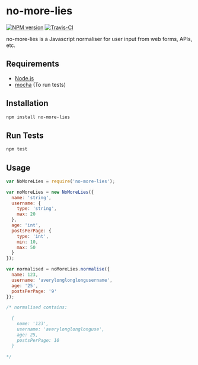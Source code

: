 # no-more-lies

[![NPM version](https://badge.fury.io/js/no-more-lies.svg)](http://badge.fury.io/js/no-more-lies) [![Travis-CI](https://travis-ci.org/aiham/no-more-lies.svg?branch=master)](https://travis-ci.org/aiham/no-more-lies)

no-more-lies is a Javascript normaliser for user input from web forms, APIs, etc.

## Requirements

- [Node.js][]
- [mocha][] (To run tests)

[Node.js]: http://nodejs.org/
[mocha]: http://mochajs.org/

## Installation

```sh
npm install no-more-lies
```

## Run Tests

```sh
npm test
```

## Usage

```js
var NoMoreLies = require('no-more-lies');

var noMoreLies = new NoMoreLies({
  name: 'string',
  username: {
    type: 'string',
    max: 20
  },
  age: 'int',
  postsPerPage: {
    type: 'int',
    min: 10,
    max: 50
  }
});

var normalised = noMoreLies.normalise({
  name: 123,
  username: 'averylonglonglongusername',
  age: '25',
  postsPerPage: '9'
});

/* normalised contains:

  {
    name: '123',
    username: 'averylonglonglonguse',
    age: 25,
    postsPerPage: 10
  }

*/
```
